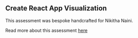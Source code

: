 ## Create React App Visualization

This assessment was bespoke handcrafted for Nikitha Naini.

Read more about this assessment [here](https://react.eogresources.com)

